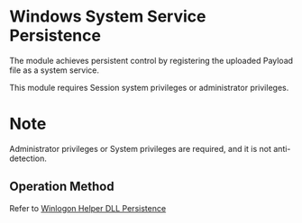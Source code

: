 # Windows System Service Persistence


The module achieves persistent control by registering the uploaded Payload file as a system service.

This module requires Session system privileges or administrator privileges.

# Note
Administrator privileges or System privileges are required, and it is not anti-detection.

## Operation Method
Refer to [Winlogon Helper DLL Persistence](./Persistence_WinlogonHelperDLL_Windows)